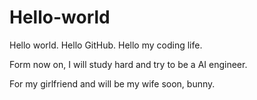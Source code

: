 # Hello-world
Hello world. Hello GitHub. Hello my coding life.

Form now on, I will study hard and try to be a AI engineer.

For my girlfriend and will be my wife soon, bunny.
